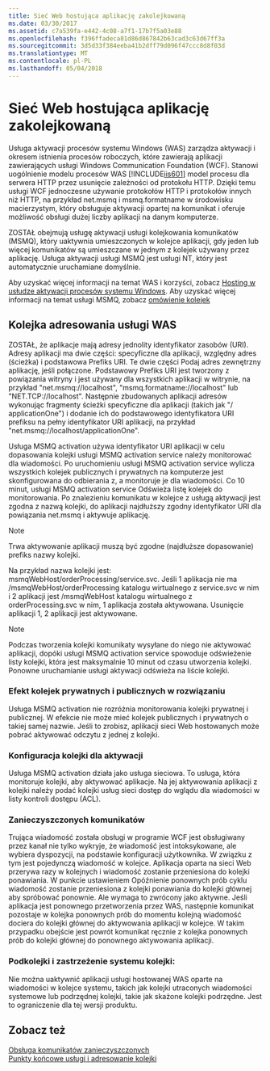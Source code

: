 ```yaml
---
title: Sieć Web hostująca aplikację zakolejkowaną
ms.date: 03/30/2017
ms.assetid: c7a539fa-e442-4c08-a7f1-17b7f5a03e88
ms.openlocfilehash: f396ffadeca81d86d867842b63cad3c63d67ff3a
ms.sourcegitcommit: 3d5d33f384eeba41b2dff79d096f47ccc8d8f03d
ms.translationtype: MT
ms.contentlocale: pl-PL
ms.lasthandoff: 05/04/2018
---
```

# <a name="web-hosting-a-queued-application"></a>Sieć Web hostująca aplikację zakolejkowaną
Usługa aktywacji procesów systemu Windows (WAS) zarządza aktywacji i okresem istnienia procesów roboczych, które zawierają aplikacji zawierających usługi Windows Communication Foundation (WCF). Stanowi uogólnienie modelu procesów WAS [!INCLUDE[iis601](../../../../includes/iis601-md.md)] model procesu dla serwera HTTP przez usunięcie zależności od protokołu HTTP. Dzięki temu usługi WCF jednoczesne używanie protokołów HTTP i protokołów innych niż HTTP, na przykład net.msmq i msmq.formatname w środowisku macierzystym, który obsługuje aktywacji opartej na komunikat i oferuje możliwość obsługi dużej liczby aplikacji na danym komputerze.  
  
 ZOSTAŁ obejmują usługę aktywacji usługi kolejkowania komunikatów (MSMQ), który uaktywnia umieszczonych w kolejce aplikacji, gdy jeden lub więcej komunikatów są umieszczane w jednym z kolejek używany przez aplikację. Usługa aktywacji usługi MSMQ jest usługi NT, który jest automatycznie uruchamiane domyślnie.  
  
 Aby uzyskać więcej informacji na temat WAS i korzyści, zobacz [Hosting w usłudze aktywacji procesów systemu Windows](../../../../docs/framework/wcf/feature-details/hosting-in-windows-process-activation-service.md). Aby uzyskać więcej informacji na temat usługi MSMQ, zobacz [omówienie kolejek](../../../../docs/framework/wcf/feature-details/queues-overview.md)  
  
## <a name="queue-addressing-in-was"></a>Kolejka adresowania usługi WAS  
 ZOSTAŁ, że aplikacje mają adresy jednolity identyfikator zasobów (URI). Adresy aplikacji ma dwie części: specyficzne dla aplikacji, względny adres (ścieżka) i podstawowa Prefiks URI. Te dwie części Podaj adres zewnętrzny aplikację, jeśli połączone. Podstawowy Prefiks URI jest tworzony z powiązania witryny i jest używany dla wszystkich aplikacji w witrynie, na przykład "net.msmq://localhost", "msmq.formatname://localhost" lub "NET.TCP://localhost". Następnie zbudowanych aplikacji adresów wykonując fragmenty ścieżki specyficzne dla aplikacji (takich jak "/ applicationOne") i dodanie ich do podstawowego identyfikatora URI prefiksu na pełny identyfikator URI aplikacji, na przykład "net.msmq://localhost/applicationOne".  
  
 Usługa MSMQ activation używa identyfikator URI aplikacji w celu dopasowania kolejki usługi MSMQ activation service należy monitorować dla wiadomości. Po uruchomieniu usługi MSMQ activation service wylicza wszystkich kolejek publicznych i prywatnych na komputerze jest skonfigurowana do odbierania z, a monitoruje je dla wiadomości. Co 10 minut, usługi MSMQ activation service Odświeża listę kolejek do monitorowania. Po znalezieniu komunikatu w kolejce z usługą aktywacji jest zgodna z nazwą kolejki, do aplikacji najdłuższy zgodny identyfikator URI dla powiązania net.msmq i aktywuje aplikację.  
  
> [!NOTE]
>  Trwa aktywowanie aplikacji muszą być zgodne (najdłuższe dopasowanie) prefiks nazwy kolejki.  
  
 Na przykład nazwa kolejki jest: msmqWebHost/orderProcessing/service.svc. Jeśli 1 aplikacja nie ma /msmqWebHost/orderProcessing katalogu wirtualnego z service.svc w nim i 2 aplikacji jest /msmqWebHost katalogu wirtualnego z orderProcessing.svc w nim, 1 aplikacja została aktywowana. Usunięcie aplikacji 1, 2 aplikacji jest aktywowane.  
  
> [!NOTE]
>  Podczas tworzenia kolejki komunikaty wysyłane do niego nie aktywować aplikacji, dopóki usługi MSMQ activation service spowoduje odświeżenie listy kolejki, która jest maksymalnie 10 minut od czasu utworzenia kolejki. Ponowne uruchamianie usługi aktywacji odświeża na liście kolejki.  
  
### <a name="the-effect-of-private-and-public-queues-on-addressing"></a>Efekt kolejek prywatnych i publicznych w rozwiązaniu  
 Usługa MSMQ activation nie rozróżnia monitorowania kolejki prywatnej i publicznej. W efekcie nie może mieć kolejek publicznych i prywatnych o takiej samej nazwie. Jeśli to zrobisz, aplikacji sieci Web hostowanych może pobrać aktywować odczytu z jednej z kolejki.  
  
### <a name="queue-configuration-for-activation"></a>Konfiguracja kolejki dla aktywacji  
 Usługa MSMQ activation działa jako usługa sieciowa. To usługa, która monitoruje kolejki, aby aktywować aplikacje. Na jej aktywowania aplikacji z kolejki należy podać kolejki usług sieci dostęp do wglądu dla wiadomości w listy kontroli dostępu (ACL).  
  
### <a name="poison-messaging"></a>Zanieczyszczonych komunikatów  
 Trująca wiadomość została obsługi w programie WCF jest obsługiwany przez kanał nie tylko wykryje, że wiadomość jest intoksykowane, ale wybiera dyspozycji, na podstawie konfiguracji użytkownika. W związku z tym jest pojedynczą wiadomość w kolejce. Aplikacja oparta na sieci Web przerywa razy w kolejnych i wiadomość zostanie przeniesiona do kolejki ponawiania. W punkcie ustawieniem Opóźnienie ponownych prób cyklu wiadomość zostanie przeniesiona z kolejki ponawiania do kolejki głównej aby spróbować ponownie. Ale wymaga to zwrócony jako aktywne. Jeśli aplikacja jest ponownego przetworzenia przez WAS, następnie komunikat pozostaje w kolejka ponownych prób do momentu kolejną wiadomość dociera do kolejki głównej do aktywowania aplikacji w kolejce. W takim przypadku obejście jest powrót komunikat ręcznie z kolejka ponownych prób do kolejki głównej do ponownego aktywowania aplikacji.  
  
### <a name="subqueue-and-system-queue-caveat"></a>Podkolejki i zastrzeżenie systemu kolejki:  
 Nie można uaktywnić aplikacji usługi hostowanej WAS oparte na wiadomości w kolejce systemu, takich jak kolejki utraconych wiadomości systemowe lub podrzędnej kolejki, takie jak skażone kolejki podrzędne. Jest to ograniczenie dla tej wersji produktu.  
  
## <a name="see-also"></a>Zobacz też  
 [Obsługa komunikatów zanieczyszczonych](../../../../docs/framework/wcf/feature-details/poison-message-handling.md)  
 [Punkty końcowe usługi i adresowanie kolejki](../../../../docs/framework/wcf/feature-details/service-endpoints-and-queue-addressing.md)
